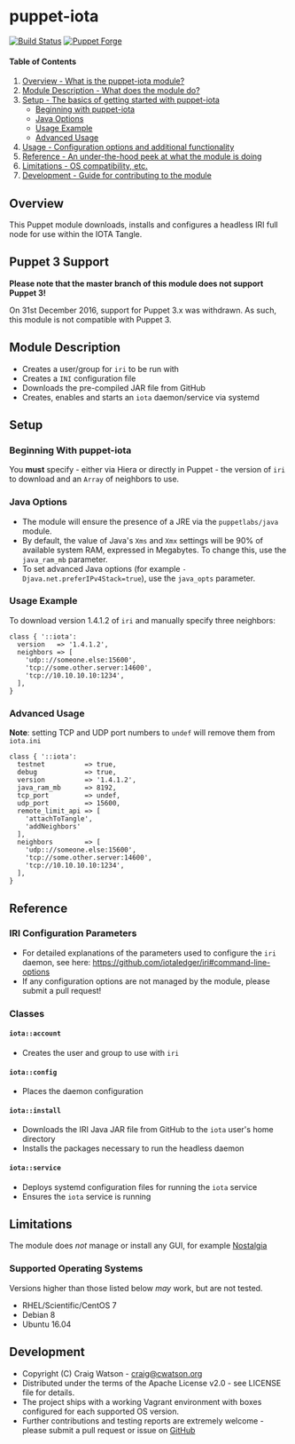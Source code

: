 # puppet-iota

[![Build Status](https://secure.travis-ci.org/craigwatson/puppet-iota.png?branch=master)](http://travis-ci.org/craigwatson/puppet-iota)
[![Puppet Forge](http://img.shields.io/puppetforge/v/CraigWatson1987/iota.svg)](https://forge.puppetlabs.com/CraigWatson1987/iota)

#### Table of Contents

1. [Overview - What is the puppet-iota module?](#overview)
1. [Module Description - What does the module do?](#module-description)
1. [Setup - The basics of getting started with puppet-iota](#setup)
    * [Beginning with puppet-iota](#beginning-with-puppet-iota)
    * [Java Options](#java-options)
    * [Usage Example](#usage-example)
    * [Advanced Usage](#advanced-usage)
1. [Usage - Configuration options and additional functionality](#usage)
1. [Reference - An under-the-hood peek at what the module is doing](#reference)
1. [Limitations - OS compatibility, etc.](#limitations)
1. [Development - Guide for contributing to the module](#development)

## Overview

This Puppet module downloads, installs and configures a headless IRI full node for use within the IOTA Tangle.

## Puppet 3 Support

**Please note that the master branch of this module does not support Puppet 3!**

On 31st December 2016, support for Puppet 3.x was withdrawn. As such, this module is not compatible with Puppet 3.

## Module Description

  * Creates a user/group for `iri` to be run with
  * Creates a `INI` configuration file
  * Downloads the pre-compiled JAR file from GitHub
  * Creates, enables and starts an `iota` daemon/service via systemd

## Setup


### Beginning With puppet-iota

You **must** specify - either via Hiera or directly in Puppet - the version of `iri` to download and an `Array` of neighbors to use.

### Java Options

  * The module will ensure the presence of a JRE via the `puppetlabs/java` module.
  * By default, the value of Java's `Xms` and `Xmx` settings will be 90% of available system RAM, expressed in Megabytes. To change this, use the `java_ram_mb` parameter.
  * To set advanced Java options (for example `-Djava.net.preferIPv4Stack=true`), use the `java_opts` parameter.

### Usage Example

To download version 1.4.1.2 of `iri` and manually specify three neighbors:

```puppet
class { '::iota':
  version   => '1.4.1.2',
  neighbors => [
    'udp:://someone.else:15600',
    'tcp://some.other.server:14600',
    'tcp://10.10.10.10:1234',
  ],
}
```

### Advanced Usage

**Note**: setting TCP and UDP port numbers to `undef` will remove them from `iota.ini`

```puppet
class { '::iota':
  testnet          => true,
  debug            => true,
  version          => '1.4.1.2',
  java_ram_mb      => 8192,
  tcp_port         => undef,
  udp_port         => 15600,
  remote_limit_api => [
    'attachToTangle',
    'addNeighbors'
  ],
  neighbors        => [
    'udp:://someone.else:15600',
    'tcp://some.other.server:14600',
    'tcp://10.10.10.10:1234',
  ],
}
```

## Reference

### IRI Configuration Parameters

  * For detailed explanations of the parameters used to configure the `iri` daemon, see here: https://github.com/iotaledger/iri#command-line-options
  * If any configuration options are not managed by the module, please submit a pull request!

### Classes

#### `iota::account`

  * Creates the user and group to use with `iri`

#### `iota::config`

  * Places the daemon configuration

#### `iota::install`

  * Downloads the IRI Java JAR file from GitHub to the `iota` user's home directory
  * Installs the packages necessary to run the headless daemon

#### `iota::service`

  * Deploys systemd configuration files for running the `iota` service
  * Ensures the `iota` service is running

## Limitations

The module does _not_ manage or install any GUI, for example [Nostalgia](https://github.com/domschiener/nostalgia)

### Supported Operating Systems

Versions higher than those listed below _may_ work, but are not tested.

* RHEL/Scientific/CentOS 7
* Debian 8
* Ubuntu 16.04

## Development

* Copyright (C) Craig Watson - <craig@cwatson.org>
* Distributed under the terms of the Apache License v2.0 - see LICENSE file for details.
* The project ships with a working Vagrant environment with boxes configured for each supported OS version.
* Further contributions and testing reports are extremely welcome - please submit a pull request or issue on [GitHub](https://github.com/craigwatson/puppet-iota)
